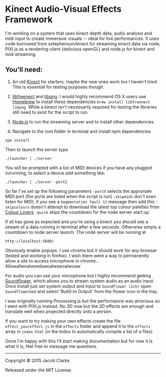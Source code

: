 # Kinect Audio-Visual Effects Framework

I'm working on a system that uses kinect depth data, audio analysis and midi input to create immersive visuals -- ideal for live performances. It uses code borrowed from sstephenson/kinect for streaming kinect data via node, PIXI.js as a rendering client (delicious openGL) and node.js for kinect and midi streaming.


## You'll need:
1. An old [Kinect](http://www.ebay.com/bhp/xbox-360-kinect-sensor) for starters, maybe the new ones work too I haven't tried. This is essential for testing purposes though.

2. [libfreenect](https://github.com/OpenKinect/libfreenect) and
[libpng](http://www.libpng.org/). I would highly recommend OS X users use [Homebrew](http://mxcl.github.com/homebrew/) to install these dependencies `brew install libfreenect libpng`. While a kinect isn't necessarily required for testing the libraries still need to exist for the script to run.

3. [Node.js](http://nodejs.org/) to run the streaming server and to install other dependencies

4. Navigate to the root folder in terminal and install npm dependencies

`npm install`

Then to launch the server type

`./launcher | ./server `

You will be prompted with a list of MIDI devices if you have any plugged in/running, to select a device add something like:

`./launcher | ./server -port2`

So far I've set up the following parameters
`-portX` selects the approriate MIDI port (the ports are listed when the script is run)
`-skipmidi` don't even listen for MIDI, if you see a `Segmentation fault 11` message then add this
`-skipcolours` doesn't attempt to download the latest top colour palettes from [Colour Lovers](http://colourlovers.com)
`-quick` skips the countdown for the node server start up

If all has gone as expected and you're using a kinect you should see a stream of a data running in terminal after a few seconds. Otherwise simply a countdown to node server launch.
The node server will be running at 

`http://localhost:5600/`

Obviously enable popups. I use chrome but it should work for any browser (tested and working in firefox). I wish there were a way to permanently allow a site to access microphone in chrome... Allowallwoalwowlawoalwawoalwoaw



For audio you can use your microphone but I highly recommend getting [Soundflower](https://rogueamoeba.com/freebies/soundflower/), which allows you to stream system audio as an audio input. Once install just set system output and input to `Soundflower (2ch)` open `Soundflowerbed` and select 'Build-in Output' from the flower icon in the tray.


I was originally running Processing.js but the performance was atrocious so I went with PIXI.js instead. No 3D now but the 2D effects are enough and translate well when projected directly onto a person.

If you want to try making your own effects create the file `effect_youreffect.js` in the `effects` folder and append it to the `effects` array in `index.html` (in the todos to automatically compile a list of a files)

Once I'm happy with this I'll start making documentation but for now it is what it is, feel free to message me questions.


-----

Copyright &copy; 2015 Jacob Clarke.

Released under the MIT License.
